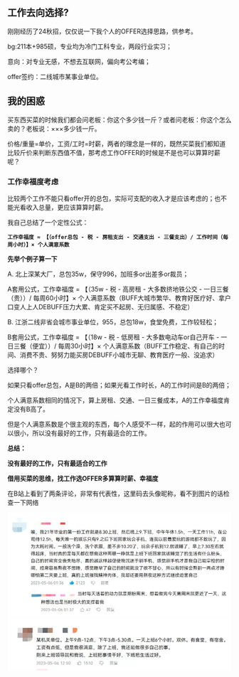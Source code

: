 ## 工作去向选择?

刚刚经历了24秋招，仅仅说一下我个人的OFFER选择思路，供参考。

bg:211本+985硕，专业均为冷门工科专业，两段行业实习；

意向：对专业无感，不想去互联网，偏向考公考编；

offer签约：二线城市某事业单位。

## 我的困惑

买东西买菜的时候我们都会问老板：你这个多少钱一斤？或者问老板：你这个怎么卖的？老板说：×××多少钱一斤。     

价格/重量=单价，工资/工时=时薪，两者的理念是一样的，既然买菜我们都知道比较斤价来判断东西值不值，那考虑工作OFFER的时候是不是也可以算算时薪呢？      

### 工作幸福度考虑

比较两个工作不能只看offer开的总包，实际可支配的收入才是应该考虑的；也不能光看收入总量，更应该算算时薪。

我自己总结了一个定性公式：

**`工作幸福度 ≈ 【（offer总包 - 税 - 房租支出 - 交通支出 - 三餐支出）/ 工作时间（每周小时）】× 个人满意系数`**

**先举个例子算一下** 

A. 北上深某大厂，总包35w，保守996，加班多or出差多or裁员；   

A套用公式，工作幸福度 = 【（35w - 税 - 高房租 - 大多数挤地铁公交 - 一日三餐（贵））/ 每周60小时】× 个人满意系数（BUFF大城市繁华、教育好医疗好、拿户口变人上人DEBUFF压力大累、肯定买不起房、无归属感、不稳定）

B. 江浙二线非省会城市事业单位，955，总包18w，食堂免费，工作较轻松；  

B套用公式，工作幸福度 = 【（18w - 税 - 低房租 - 大多数电动车or自己开车 - 一日三餐（便宜））/ 每周30小时】× 个人满意系数（BUFF工作稳定、有自己的时间、消费不贵、努努力能买房DEBUFF小城市无聊、教育医疗一般、没追求）

选择哪个？   

如果只看offer总包，A是B的两倍；如果光看工作时长，A的工作时间是B的两倍；  

个人满意系数相同的情况下，算上房租、交通、一日三餐成本，A的工作幸福度肯定没有B高了。  

但是个人满意系数是个很主观的东西，每个人感受不一样，起的作用可以很大也可以很小，所以没有最好的工作，只有最适合的工作。     

**总结：**

**没有最好的工作，只有最适合的工作**

**借用买菜的思维，找工作选OFFER多算算时薪、幸福度**

在B站上看到了两条评论，非常有代表性，这里码去头像昵称，看不到图片的话检查一下网络

<img src="https://github.com/Liyitan2022/Which-Offer-Should-I-Choose/blob/main/exp1.jpg" width="800px">

<img src="https://github.com/Liyitan2022/Which-Offer-Should-I-Choose/blob/main/exp2.jpg" width="800px">
